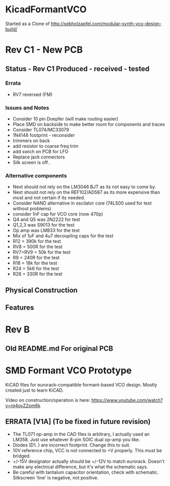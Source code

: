 # KicadFormantVCO
Started as a Clone of http://sebholzapfel.com/modular-synth-vco-design-build/

# Rev C1 - New PCB


## Status - Rev C1 Produced - received - tested
### Errata
 - RV7 reversed (FM)

### Issues and Notes
 - Consider 10 pin Doepfer (will make routing easier)
 - Place SMD on backside to make better room for components and traces
 - Consider TL074/MC33079
 - 1N4148 footprint - reconsider
 - trimmers on back
 - add resistor to coarse freq trim
 - add swich on PCB for LFO
 - Replace jack connectors 
 - Silk screen is off..
### Alternative components
 - Next should not rely on the LM3046 BJT as its not easy to come by.
 - Next should not rely on the REF102/AD587 as its more expensive than most and not certain if its needed.
 - Consider NAND alternative in oscilator core (74LS00 used for test without problems)
 - consider 1nF cap for VCO core (now 470p)
 - Q4 and Q5 was 2N2222 for test
 - Q1,2,3 was S9013 for the test
 - Op amp was LM833 for the test
 - Mix of 1uF and 4u7 decoupling caps for the test
 - R12 = 390k for the test
 - RV8 = 500R for the test
 - RV7=RV9 = 50k for the test
 - R9 = 240R for the test
 - R18 = 18k for the test
 - R24 = 5k6 for the test
 - R28 = 330R for the test
 
## Physical Construction

## Features


# Rev B
## Old README.md For original PCB
# SMD Formant VCO Prototype
KiCAD files for eurorack-compatible formant-based VCO design. Mostly created just to learn KiCAD.

Video on construction/operation is here: https://www.youtube.com/watch?v=rq4ovZ2om6k

## ERRATA [V1A] (To be fixed in future revision)
- The TL071 op-amp in the CAD files is arbitrary, I actually used an LM358. Just use whatever 8-pin SOIC dual op-amp you like.
- Diodes (D1..) are incorrect footprint. Change this to suit.
- 10V reference chip, VCC is not connected to +V properly. This must be bridged.
- +/-15V designator actually should be +/-12V to match eurorack. Doesn't make any electrical difference, but it's what the schematic says.
- Be careful with tantalum capacitor orientation, check with schematic. Silkscreen 'line' is negative, not positive.
